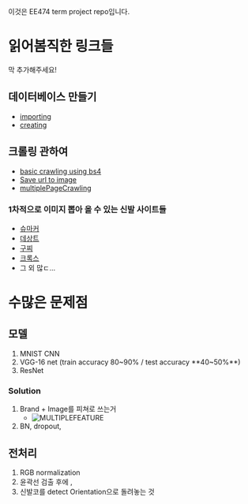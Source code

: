 이것은 EE474 term project repo입니다.

# 읽어봄직한 링크들

막 추가해주세요!

## 데이터베이스 만들기

- [importing](https://cyc1am3n.github.io/2018/09/13/how-to-use-dataset-in-tensorflow.html)
- [creating](https://stackoverflow.com/questions/37340129/tensorflow-training-on-my-own-image)

## 크롤링 관하여

- [basic crawling using bs4](https://twpower.github.io/84-how-to-use-beautiful-soup)
- [Save url to image](https://stackoverflow.com/questions/8286352/how-to-save-an-image-locally-using-python-whose-url-address-i-already-know)
- [multiplePageCrawling](https://l0o02.github.io/2018/06/14/python-crawling-pagination-1/)

### 1차적으로 이미지 뽑아 올 수 있는 신발 사이트들
- [슈마커](https://www.shoemarker.co.kr/)
- [데상트](https://shop.descentekorea.co.kr/product/list.do?redirectBrndCd=Q&cate=2204000)
- [구찌](https://www.gucci.com/kr/ko/ca/men/mens-shoes/mens-moccasins-loafers-c-men-shoes-moccasins-loafers)
- [크록스](https://www.crocs.co.kr/c/men)
- 그 외 많ㄷ...


# 수많은 문제점

## 모델 
1. MNIST CNN 
2. VGG-16 net (train accuracy 80~90% / test accuracy **40~50%**)
3. ResNet 

### Solution
1. Brand + Image를 피쳐로 쓰는거
    - ![MULTIPLEFEATURE](https://medium.com/all-of-us-are-belong-to-machines/gentlest-intro-to-tensorflow-part-3-matrices-multi-feature-linear-regression-30a81ebaaa6c)
2. BN, dropout, 

## 전처리 
1. RGB normalization
2. 윤곽선 검출 후에 ,
3. 신발코를 detect Orientation으로 돌려놓는 것